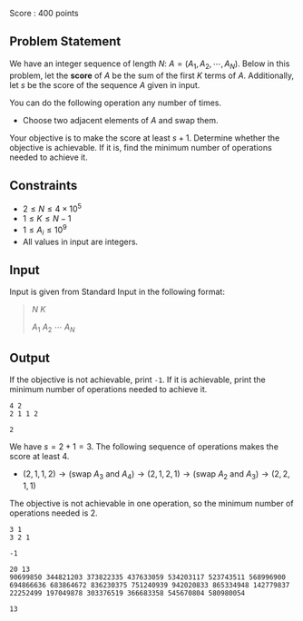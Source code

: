 Score : $400$ points

## Problem Statement

We have an integer sequence of length $N$: $A=(A_1,A_2,\cdots,A_N)$.
Below in this problem, let the **score** of $A$ be the sum of the first $K$ terms of $A$.
Additionally, let $s$ be the score of the sequence $A$ given in input.

You can do the following operation any number of times.

- Choose two adjacent elements of $A$ and swap them.

Your objective is to make the score at least $s+1$.
Determine whether the objective is achievable. If it is, find the minimum number of operations needed to achieve it.

## Constraints

- $2 \leq N \leq 4 \times 10^5$
- $1 \leq K \leq N-1$
- $1 \leq A_i \leq 10^9$
- All values in input are integers.

## Input

Input is given from Standard Input in the following format:

> $N$ $K$
> 
> $A_1$ $A_2$ $\cdots$ $A_N$

## Output

If the objective is not achievable, print `-1`.
If it is achievable, print the minimum number of operations needed to achieve it.

```input1
4 2
2 1 1 2
```

```output1
2
```

We have $s=2+1=3$.
The following sequence of operations makes the score at least $4$.

- $(2,1,1,2) \to ($swap $A_3$ and $A_4)\to (2,1,2,1) \to ($swap $A_2$ and $A_3)\to (2,2,1,1)$

The objective is not achievable in one operation, so the minimum number of operations needed is $2$.

```input2
3 1
3 2 1
```

```output2
-1
```

```input3
20 13
90699850 344821203 373822335 437633059 534203117 523743511 568996900 694866636 683864672 836230375 751240939 942020833 865334948 142779837 22252499 197049878 303376519 366683358 545670804 580980054
```

```output3
13
```